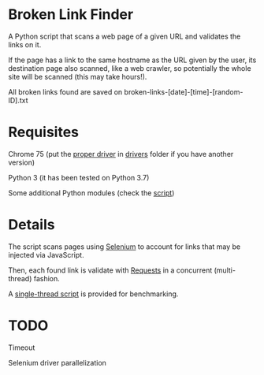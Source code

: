 # Broken Link Finder
A Python script that scans a web page of a given URL and validates the links on it.

If the page has a link to the same hostname as the URL given by the user, its destination page also scanned, like a web crawler, so potentially the whole site will be scanned (this may take hours!).

All broken links found are saved on broken-links-[date]-[time]-[random-ID].txt

# Requisites
Chrome 75 (put the [proper driver](http://chromedriver.chromium.org/downloads) in [drivers](https://github.com/ubalklen/Broken-Link-Finder/tree/master/drivers) folder if you have another version)

Python 3 (it has been tested on Python 3.7)

Some additional Python modules (check the [script](https://github.com/ubalklen/Broken-Link-Finder/blob/master/find_broken_links.py))

# Details
The script scans pages using [Selenium](https://selenium-python.readthedocs.io/) to account for links that may be injected via JavaScript.

Then, each found link is validate with [Requests](https://2.python-requests.org/) in a concurrent (multi-thread) fashion.

A [single-thread script](https://github.com/ubalklen/Broken-Link-Finder/blob/master/find_broken_links_sync.py) is provided for benchmarking.

# TODO
Timeout

Selenium driver parallelization
